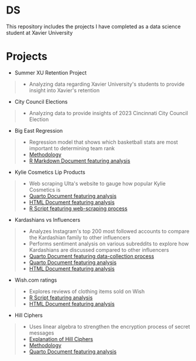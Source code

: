 # DS
This repository includes the projects I have completed as a data science student at Xavier University
# Projects
* Summer XU Retention Project
> * Analyzing data regarding Xavier University's students to provide insight into Xavier's retention
* City Council Elections
> * Analyzing data to provide insights of 2023 Cincinnati City Council Election
* Big East Regression
> * Regression model that shows which basketball stats are most important to determining team rank
> * [Methodology](https://github.com/oliviadelffs/DS/blob/main/Big%20East%20Regression%20Paper.pdf)
> * [R Markdown Document featuring analysis](https://github.com/oliviadelffs/DS/blob/main/Big%20East%20Regression.Rmd)
* Kylie Cosmetics Lip Products
> * Web scraping Ulta's website to gauge how popular Kylie Cosmetics is
> * [Quarto Document featuring analysis](https://github.com/oliviadelffs/DS/blob/main/Kylie%20Cosmetics.qmd)
> * [HTML Document featuring analysis](https://rpubs.com/delffso/1126846)
> * [R Script featuring web-scraping process](https://github.com/oliviadelffs/DS/blob/main/Kylie%20Cosmetics%20Scraping.R)
* Kardashians vs Influencers
> * Analyzes Instagram's top 200 most followed accounts to compare the Kardashian family to other influencers
> * Performs sentiment analysis on various subreddits to explore how Kardashians are discussed compared to other influencers
> * [Quarto Document featuring data-collection process](https://github.com/oliviadelffs/DS/blob/main/Kylie%20Cosmetics%20Scraping.R)
> * [Quarto Document featuring analysis](https://github.com/oliviadelffs/DS/blob/main/Final%20Project.qmd)
> * [HTML Document featuring analysis](https://rpubs.com/delffso/1130928)
* Wish.com ratings
> * Explores reviews of clothing items sold on Wish
> * [R Script featuring analysis](https://github.com/oliviadelffs/DS/blob/main/Assignment%203.R)
> * [HTML Document featuring analysis](https://rpubs.com/delffso/wish-ratings)
* Hill Ciphers
> * Uses linear algebra to strengthen the encryption process of secret messages
> * [Explanation of Hill Ciphers](https://github.com/oliviadelffs/DS/blob/main/Hill%20Cipher%20Presentation%20-%20Olivia%20Delffs.pdf)
> * [Methodology](https://github.com/oliviadelffs/DS/blob/main/Hill-Cyphers.pdf)
> * [Quarto Document featuring analysis](https://github.com/oliviadelffs/DS/blob/main/Hill%20Cyphers.qmd)
